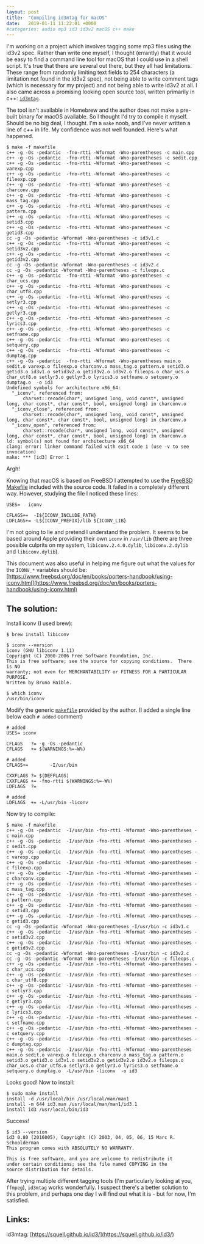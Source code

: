 ```yaml
---
layout: post
title:  "Compiling id3mtag for macOS"
date:   2019-01-11 11:22:01 +0000
#categories: audio mp3 id3 id3v2 macOS c++ make
---
```


I'm working on a project which involves tagging some mp3 files using the id3v2 spec. Rather than write one myself, I thought (errantly) that it would be easy to find a command line tool for macOS that I could use in a shell script. It's true that there are several out there, but they all had limitations. These range from randomly limiting text fields to 254 characters (a limitation not found in the id3v2 spec), not being able to write comment tags (which is necessary for my project) and not being able to write id3v2 at all. I also came across a promising looking open source tool, written primarily in c++: [`id3mtag`](https://squell.github.io/id3/). 

The tool isn't available in Homebrew and the author does not make a pre-built binary for macOS available. So I thought I'd try to compile it myself. Should be no big deal, I thought. I'm a `make` noob, and I've never written a line of c++ in life. My confidence was not well founded. Here's what happened.

```
$ make -f makefile
c++ -g -Os -pedantic  -fno-rtti -Wformat -Wno-parentheses -c main.cpp
c++ -g -Os -pedantic  -fno-rtti -Wformat -Wno-parentheses -c sedit.cpp
c++ -g -Os -pedantic  -fno-rtti -Wformat -Wno-parentheses -c varexp.cpp
c++ -g -Os -pedantic  -fno-rtti -Wformat -Wno-parentheses -c fileexp.cpp
c++ -g -Os -pedantic  -fno-rtti -Wformat -Wno-parentheses -c charconv.cpp
c++ -g -Os -pedantic  -fno-rtti -Wformat -Wno-parentheses -c mass_tag.cpp
c++ -g -Os -pedantic  -fno-rtti -Wformat -Wno-parentheses -c pattern.cpp
c++ -g -Os -pedantic  -fno-rtti -Wformat -Wno-parentheses -c setid3.cpp
c++ -g -Os -pedantic  -fno-rtti -Wformat -Wno-parentheses -c getid3.cpp
cc -g -Os -pedantic -Wformat -Wno-parentheses -c id3v1.c
c++ -g -Os -pedantic  -fno-rtti -Wformat -Wno-parentheses -c setid3v2.cpp
c++ -g -Os -pedantic  -fno-rtti -Wformat -Wno-parentheses -c getid3v2.cpp
cc -g -Os -pedantic -Wformat -Wno-parentheses -c id3v2.c
cc -g -Os -pedantic -Wformat -Wno-parentheses -c fileops.c
c++ -g -Os -pedantic  -fno-rtti -Wformat -Wno-parentheses -c char_ucs.cpp
c++ -g -Os -pedantic  -fno-rtti -Wformat -Wno-parentheses -c char_utf8.cpp
c++ -g -Os -pedantic  -fno-rtti -Wformat -Wno-parentheses -c setlyr3.cpp
c++ -g -Os -pedantic  -fno-rtti -Wformat -Wno-parentheses -c getlyr3.cpp
c++ -g -Os -pedantic  -fno-rtti -Wformat -Wno-parentheses -c lyrics3.cpp
c++ -g -Os -pedantic  -fno-rtti -Wformat -Wno-parentheses -c setfname.cpp
c++ -g -Os -pedantic  -fno-rtti -Wformat -Wno-parentheses -c setquery.cpp
c++ -g -Os -pedantic  -fno-rtti -Wformat -Wno-parentheses -c dumptag.cpp
c++ -g -Os -pedantic  -fno-rtti -Wformat -Wno-parentheses main.o sedit.o varexp.o fileexp.o charconv.o mass_tag.o pattern.o setid3.o getid3.o id3v1.o setid3v2.o getid3v2.o id3v2.o fileops.o char_ucs.o char_utf8.o setlyr3.o getlyr3.o lyrics3.o setfname.o setquery.o dumptag.o  -o id3
Undefined symbols for architecture x86_64:
  "_iconv", referenced from:
      charset::recode(char*, unsigned long, void const*, unsigned long, char const*, char const*, bool, unsigned long) in charconv.o
  "_iconv_close", referenced from:
      charset::recode(char*, unsigned long, void const*, unsigned long, char const*, char const*, bool, unsigned long) in charconv.o
  "_iconv_open", referenced from:
      charset::recode(char*, unsigned long, void const*, unsigned long, char const*, char const*, bool, unsigned long) in charconv.o
ld: symbol(s) not found for architecture x86_64
clang: error: linker command failed with exit code 1 (use -v to see invocation)
make: *** [id3] Error 1
```

Argh!

Knowing that macOS is based on FreeBSD I attempted to use the [FreeBSD Makefile](https://github.com/squell/id3/blob/master/FreeBSD/Makefile) included with the source code. It failed in a completely different way. However, studying the file I noticed these lines:

```
USES=   iconv

CFLAGS+=  -I${ICONV_INCLUDE_PATH}
LDFLAGS+= -L${ICONV_PREFIX}/lib ${ICONV_LIB}
```

I'm not going to lie and pretend I understand the problem. It seems to be based around Apple providing their own `iconv` in `/usr/lib` (there are three possible culprits on my system, `libiconv.2.4.0.dylib`, `libiconv.2.dylib` and `libiconv.dylib`).

This document was also useful in helping me figure out what the values for the `ICONV_*` variables should be: [https://www.freebsd.org/doc/en/books/porters-handbook/using-iconv.html](https://www.freebsd.org/doc/en/books/porters-handbook/using-iconv.html)

The solution:
-------------

Install iconv (I used brew):

```
$ brew install libiconv
```

```
$ iconv --version
iconv (GNU libiconv 1.11)
Copyright (C) 2000-2006 Free Software Foundation, Inc.
This is free software; see the source for copying conditions.  There is NO
warranty; not even for MERCHANTABILITY or FITNESS FOR A PARTICULAR PURPOSE.
Written by Bruno Haible.
```

```
$ which iconv
/usr/bin/iconv
```

Modify the generic [`makefile`](https://github.com/squell/id3/blob/master/makefile) provided by the author. (I added a single line below each `# added` comment)

```
# added
USES= iconv

CFLAGS   ?= -g -Os -pedantic
CFLAGS   += $(WARNINGS:%=-W%)

# added
CFLAGS+=        -I/usr/bin

CXXFLAGS ?= $(DEFFLAGS)
CXXFLAGS += -fno-rtti $(WARNINGS:%=-W%)
LDFLAGS  ?=

# added
LDFLAGS  += -L/usr/bin -liconv
```

Now try to compile:

```
$ make -f makefile
c++ -g -Os -pedantic  -I/usr/bin -fno-rtti -Wformat -Wno-parentheses -c main.cpp
c++ -g -Os -pedantic  -I/usr/bin -fno-rtti -Wformat -Wno-parentheses -c sedit.cpp
c++ -g -Os -pedantic  -I/usr/bin -fno-rtti -Wformat -Wno-parentheses -c varexp.cpp
c++ -g -Os -pedantic  -I/usr/bin -fno-rtti -Wformat -Wno-parentheses -c fileexp.cpp
c++ -g -Os -pedantic  -I/usr/bin -fno-rtti -Wformat -Wno-parentheses -c charconv.cpp
c++ -g -Os -pedantic  -I/usr/bin -fno-rtti -Wformat -Wno-parentheses -c mass_tag.cpp
c++ -g -Os -pedantic  -I/usr/bin -fno-rtti -Wformat -Wno-parentheses -c pattern.cpp
c++ -g -Os -pedantic  -I/usr/bin -fno-rtti -Wformat -Wno-parentheses -c setid3.cpp
c++ -g -Os -pedantic  -I/usr/bin -fno-rtti -Wformat -Wno-parentheses -c getid3.cpp
cc -g -Os -pedantic -Wformat -Wno-parentheses -I/usr/bin -c id3v1.c
c++ -g -Os -pedantic  -I/usr/bin -fno-rtti -Wformat -Wno-parentheses -c setid3v2.cpp
c++ -g -Os -pedantic  -I/usr/bin -fno-rtti -Wformat -Wno-parentheses -c getid3v2.cpp
cc -g -Os -pedantic -Wformat -Wno-parentheses -I/usr/bin -c id3v2.c
cc -g -Os -pedantic -Wformat -Wno-parentheses -I/usr/bin -c fileops.c
c++ -g -Os -pedantic  -I/usr/bin -fno-rtti -Wformat -Wno-parentheses -c char_ucs.cpp
c++ -g -Os -pedantic  -I/usr/bin -fno-rtti -Wformat -Wno-parentheses -c char_utf8.cpp
c++ -g -Os -pedantic  -I/usr/bin -fno-rtti -Wformat -Wno-parentheses -c setlyr3.cpp
c++ -g -Os -pedantic  -I/usr/bin -fno-rtti -Wformat -Wno-parentheses -c getlyr3.cpp
c++ -g -Os -pedantic  -I/usr/bin -fno-rtti -Wformat -Wno-parentheses -c lyrics3.cpp
c++ -g -Os -pedantic  -I/usr/bin -fno-rtti -Wformat -Wno-parentheses -c setfname.cpp
c++ -g -Os -pedantic  -I/usr/bin -fno-rtti -Wformat -Wno-parentheses -c setquery.cpp
c++ -g -Os -pedantic  -I/usr/bin -fno-rtti -Wformat -Wno-parentheses -c dumptag.cpp
c++ -g -Os -pedantic  -I/usr/bin -fno-rtti -Wformat -Wno-parentheses main.o sedit.o varexp.o fileexp.o charconv.o mass_tag.o pattern.o setid3.o getid3.o id3v1.o setid3v2.o getid3v2.o id3v2.o fileops.o char_ucs.o char_utf8.o setlyr3.o getlyr3.o lyrics3.o setfname.o setquery.o dumptag.o  -L/usr/bin -liconv  -o id3
```

Looks good! Now to install:

```
$ sudo make install
install -d /usr/local/bin /usr/local/man/man1
install -m 644 id3.man /usr/local/man/man1/id3.1
install id3 /usr/local/bin/id3
```

Success!

```
$ id3 --version
id3 0.80 (2016005), Copyright (C) 2003, 04, 05, 06, 15 Marc R. Schoolderman
This program comes with ABSOLUTELY NO WARRANTY.

This is free software, and you are welcome to redistribute it
under certain conditions; see the file named COPYING in the
source distribution for details.
```

After trying multiple different tagging tools (I'm particularly looking at you, `ffmpeg`), `id3mtag` works wonderfully. I suspect there's a better solution to this problem, and perhaps one day I will find out what it is - but for now, I'm satisfied.

Links:
------
id3mtag: [https://squell.github.io/id3/](https://squell.github.io/id3/)
